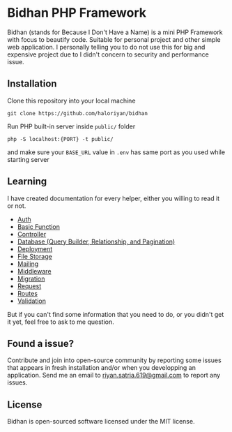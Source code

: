 # Bidhan PHP Framework

Bidhan (stands for Because I Don't Have a Name) is a mini PHP Framework with focus to beautify code. Suitable for personal project and other simple web application. I personally telling you to do not use this for big and expensive project due to I didn't concern to security and performance issue.

## Installation

Clone this repository into your local machine

```
git clone https://github.com/haloriyan/bidhan
```

Run PHP built-in server inside `public/` folder

```
php -S localhost:{PORT} -t public/
```

and make sure your `BASE_URL` value in `.env` has same port as you used while starting server

## Learning

I have created documentation for every helper, either you willing to read it or not.

- [Auth](./docs/Auth.md)
- [Basic Function](./docs/Basic.md)
- [Controller](./docs/Controller.md)
- [Database (Query Builder, Relationship, and Pagination)](./docs/Database.md)
- [Deployment](./docs/Deployment.md)
- [File Storage](./docs/File_Storage.md)
- [Mailing](./docs/Mailing.md)
- [Middleware](./docs/Middleware.md)
- [Migration](./docs/Migration.md)
- [Request](./docs/Request.md)
- [Routes](./docs/Routes.md)
- [Validation](./docs/Validation.md)

But if you can't find some information that you need to do, or you didn't get it yet, feel free to ask to me question.

## Found a issue?

Contribute and join into open-source community by reporting some issues that appears in fresh installation and/or when you developping an application. Send me an email to [riyan.satria.619@gmail.com](mailto:riyan.satria.619@gmail.com) to report any issues.

## License

Bidhan is open-sourced software licensed under the MIT license.